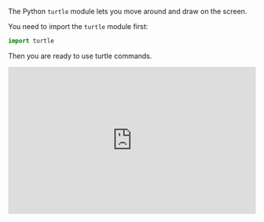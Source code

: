 The Python `turtle` module lets you move around and draw on the screen. 

You need to import the `turtle` module first:

```python
import turtle
```

Then you are ready to use turtle commands.

<iframe src="https://trinket.io/embed/python/5ff203856b?start=result" width="100%" height="300" frameborder="0" marginwidth="0" marginheight="0" allowfullscreen></iframe>
